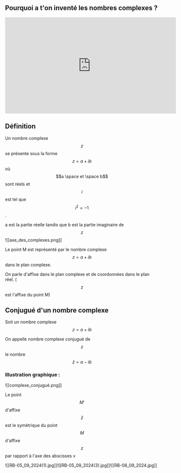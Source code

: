 ## Pourquoi a t'on inventé les nombres complexes ?

<iframe width="560" height="315" src="https://www.youtube.com/embed/M-qGTSL2yzM?si=wPzHb7v51AKxhZdb" title="YouTube video player" frameborder="0" allow="accelerometer; autoplay; clipboard-write; encrypted-media; gyroscope; picture-in-picture; web-share" referrerpolicy="strict-origin-when-cross-origin" allowfullscreen></iframe>

## Définition

Un nombre complexe $$z$$ se présente sous la forme $$z=a+i b$$ où $$a \space et \space b$$ sont réels et $$i$$ est tel que $$i^2=-1$$.

a est la partie réelle tandis que b est la partie imaginaire de $$z$$![[axe_des_complexes.png]]

Le point M est représenté par le nombre complexe $$z=a+i b$$ dans le plan complexe.

On parle d'affixe dans le plan complexe et de coordonnées dans le plan réel. ($$z$$ est l'affixe du point M)

## Conjugué d'un nombre complexe

Soit un nombre complexe $$z=a+i b$$

On appelle nombre complexe conjugué de $$z$$ le nombre $$\bar z = a - ib$$
### Illustration graphique :

![[complexe_conjugué.png]]

Le point $$M'$$d'affixe $$\bar z$$ est le symétrique du point $$M$$ d'affixe $$z$$ par rapport à l'axe des abscisses v

![[RB-05_09_2024(1).jpg]]![[RB-05_09_2024(3).jpg]]![[RB-08_09_2024.jpg]]